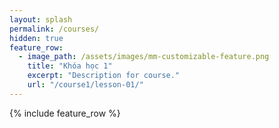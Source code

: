 ```yaml
---
layout: splash
permalink: /courses/
hidden: true
feature_row:
  - image_path: /assets/images/mm-customizable-feature.png
    title: "Khóa học 1"
    excerpt: "Description for course."
    url: "/course1/lesson-01/"    
---
```


{% include feature_row %}